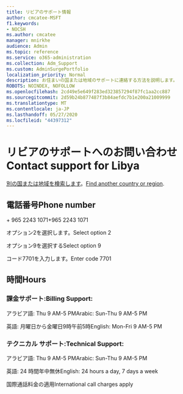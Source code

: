 ```yaml
---
title: リビアのサポート情報
author: cmcatee-MSFT
f1.keywords:
- NOCSH
ms.author: cmcatee
manager: mnirkhe
audience: Admin
ms.topic: reference
ms.service: o365-administration
ms.collection: Adm_Support
ms.custom: AdminSurgePortfolio
localization_priority: Normal
description: お住まいの国または地域のサポートに連絡する方法を説明します。
ROBOTS: NOINDEX, NOFOLLOW
ms.openlocfilehash: 2cd49e5e649f283ed323857294f87fc1aa2cc887
ms.sourcegitcommit: 2d59b24b877487f3b84aefdc7b1e200a21009999
ms.translationtype: MT
ms.contentlocale: ja-JP
ms.lasthandoff: 05/27/2020
ms.locfileid: "44397312"
---
```

# <a name="contact-support-for-libya"></a><span data-ttu-id="bba57-103">リビアのサポートへのお問い合わせ</span><span class="sxs-lookup"><span data-stu-id="bba57-103">Contact support for Libya</span></span>

<span data-ttu-id="bba57-104">[別の国または地域を検索します](../contact-support-for-business-products.md)。</span><span class="sxs-lookup"><span data-stu-id="bba57-104">[Find another country or region](../contact-support-for-business-products.md).</span></span>

## <a name="phone-number"></a><span data-ttu-id="bba57-105">電話番号</span><span class="sxs-lookup"><span data-stu-id="bba57-105">Phone number</span></span>
<span data-ttu-id="bba57-106">+ 965 2243 1071</span><span class="sxs-lookup"><span data-stu-id="bba57-106">+965 2243 1071</span></span>

<span data-ttu-id="bba57-107">オプション2を選択します。</span><span class="sxs-lookup"><span data-stu-id="bba57-107">Select option 2</span></span>

<span data-ttu-id="bba57-108">オプション9を選択する</span><span class="sxs-lookup"><span data-stu-id="bba57-108">Select option 9</span></span>

<span data-ttu-id="bba57-109">コード7701を入力します。</span><span class="sxs-lookup"><span data-stu-id="bba57-109">Enter code 7701</span></span>

## <a name="hours"></a><span data-ttu-id="bba57-110">時間</span><span class="sxs-lookup"><span data-stu-id="bba57-110">Hours</span></span>
### <a name="billing-support"></a><span data-ttu-id="bba57-111">課金サポート:</span><span class="sxs-lookup"><span data-stu-id="bba57-111">Billing Support:</span></span>

<span data-ttu-id="bba57-112">アラビア語: Thu 9 AM-5 PM</span><span class="sxs-lookup"><span data-stu-id="bba57-112">Arabic: Sun-Thu 9 AM-5 PM</span></span>

<span data-ttu-id="bba57-113">英語: 月曜日から金曜日9時午前5時</span><span class="sxs-lookup"><span data-stu-id="bba57-113">English: Mon-Fri 9 AM-5 PM</span></span>

### <a name="technical-support"></a><span data-ttu-id="bba57-114">テクニカル サポート:</span><span class="sxs-lookup"><span data-stu-id="bba57-114">Technical Support:</span></span>

<span data-ttu-id="bba57-115">アラビア語: Thu 9 AM-5 PM</span><span class="sxs-lookup"><span data-stu-id="bba57-115">Arabic: Sun-Thu 9 AM-5 PM</span></span>

<span data-ttu-id="bba57-116">英語: 24 時間年中無休</span><span class="sxs-lookup"><span data-stu-id="bba57-116">English: 24 hours a day, 7 days a week</span></span>

<span data-ttu-id="bba57-117">国際通話料金の適用</span><span class="sxs-lookup"><span data-stu-id="bba57-117">International call charges apply</span></span>
